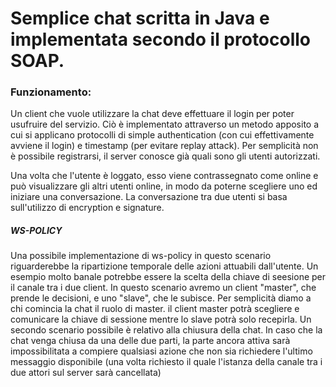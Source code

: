 # Semplice chat scritta in Java e implementata secondo il protocollo SOAP.

### Funzionamento:

Un client che vuole utilizzare la chat deve effettuare il login per poter usufruire del servizio. Ciò è implementato attraverso un metodo apposito a cui si applicano protocolli di simple authentication (con cui effettivamente avviene il login) e timestamp (per evitare replay attack).
Per semplicità non è possibile registrarsi, il server conosce già quali sono gli utenti autorizzati.

Una volta che l'utente è loggato, esso viene contrassegnato come online e può visualizzare gli altri utenti online, in modo da poterne scegliere uno ed iniziare una conversazione.
La conversazione tra due utenti si basa sull'utilizzo di encryption e signature.

##### WS-POLICY

Una possibile implementazione di ws-policy in questo scenario riguarderebbe la ripartizione temporale delle azioni attuabili dall'utente. Un esempio molto banale potrebbe essere la scelta della chiave di seesione per il canale tra i due client. In questo scenario avremo un client "master", che prende le decisioni,  e uno "slave", che le subisce. Per semplicità diamo a chi comincia la chat il ruolo di master. il client master potrà scegliere e comunicare la chiave di sessione mentre lo slave potrà solo recepirla.
Un secondo scenario possibile è relativo alla chiusura della chat. In caso che la chat venga chiusa da una delle due parti, la parte ancora attiva sarà impossibilitata a compiere qualsiasi azione che non sia richiedere l'ultimo messaggio disponibile (una volta richiesto il quale l'istanza della canale tra i due attori sul server sarà cancellata)
